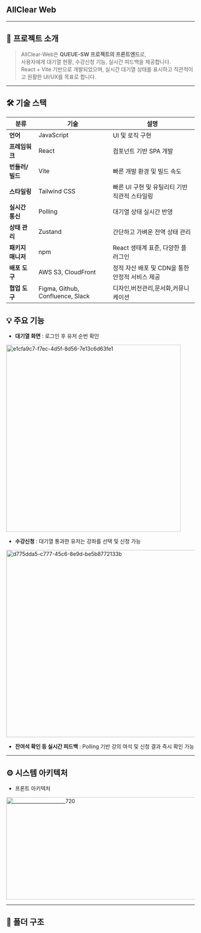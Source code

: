 ## AllClear Web

---

## 🧭 프로젝트 소개
> AllClear-Web은 **QUEUE-SW 프로젝트의 프론트엔드**로,  
사용자에게 대기열 현황, 수강신청 기능, 실시간 피드백을 제공합니다.  
React + Vite 기반으로 개발되었으며, 실시간 대기열 상태를 표시하고 직관적이고 원활한 UI/UX를 목표로 합니다.

---

## 🛠️ 기술 스택

| 분류             | 기술                               | 설명                                          |
|------------------|------------------------------------|-----------------------------------------------|
| **언어**         | JavaScript                         | UI 및 로직 구현                               |
| **프레임워크**   | React                              | 컴포넌트 기반 SPA 개발                        |
| **번들러/빌드**  | Vite                               | 빠른 개발 환경 및 빌드 속도                    |
| **스타일링**     | Tailwind CSS                       | 빠른 UI 구현 및 유틸리티 기반 직관적 스타일링   |
| **실시간 통신**  | Polling                            | 대기열 상태 실시간 반영                        |
| **상태 관리**    | Zustand                            | 간단하고 가벼운 전역 상태 관리                 |
| **패키지 매니저**| npm                                | React 생태계 표준, 다양한 플러그인             |
| **배포 도구**    | AWS S3, CloudFront                 | 정적 자산 배포 및 CDN을 통한 안정적 서비스 제공 |
| **협업 도구**    | Figma, Github, Confluence, Slack   | 디자인,버전관리,문서화,커뮤니케이션             |

## 💡 주요 기능
- **대기열 화면** : 로그인 후 유저 순번 확인
<img width="466" height="500" alt="e1cfa9c7-f7ec-4d5f-8d56-7e13c6d63fe1" src="https://github.com/user-attachments/assets/b80127d7-ae06-4f69-8d9e-e20f78e398bc" />

- **수강신청** : 대기열 통과한 유저는 강좌를 선택 및 신청 가능
<img width="1271" height="500" alt="d775dda5-c777-45c6-8e9d-be5b8772133b" src="https://github.com/user-attachments/assets/6e32165f-4fa2-4180-a3da-0fd485fe1f6f" />

- **잔여석 확인 등 실시간 피드백** : Polling 기반 강의 여석 및 신청 결과 즉시 확인 가능

---

## ⚙ 시스템 아키텍처
- 프론트 아키텍처
<img width="720" height="273" alt="______________________720" src="https://github.com/user-attachments/assets/590b5df0-5f2b-44c3-b674-fbd575ffeee5" />

---

## 📁 폴더 구조
